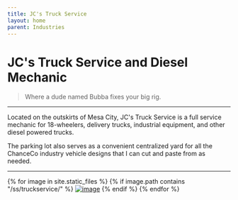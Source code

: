 ```yaml
---
title: JC's Truck Service
layout: home
parent: Industries
---
```


# JC's Truck Service and Diesel Mechanic
> Where a dude named Bubba fixes your big rig.

---

Located on the outskirts of Mesa City, JC's Truck Service is a full service mechanic for 18-wheelers, delivery trucks, industrial equipment, and other diesel powered trucks.

The parking lot also serves as a convenient centralized yard for all the ChanceCo industry vehicle designs that I can cut and paste from as needed.

---

{% for image in site.static_files %}
{% if image.path contains "/ss/truckservice/" %}
<a href="{{ image.path }}"><img src="{{ image.path }}" alt="image" /></a>
{% endif %}
{% endfor %}